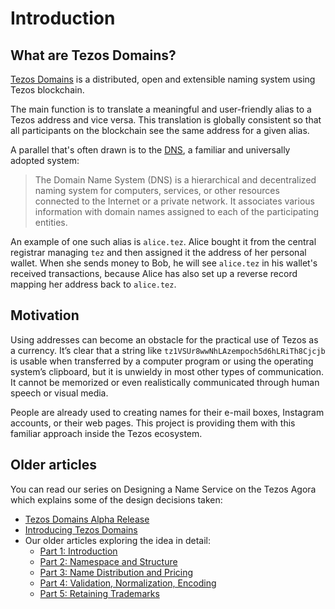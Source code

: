 # Introduction

## What are Tezos Domains?

[Tezos Domains](https://tezos.domains) is a distributed, open and extensible naming system using Tezos blockchain. 

The main function is to translate a meaningful and user-friendly alias to a Tezos address and vice versa. This translation is globally consistent so that all participants on the blockchain see the same address for a given alias.

A parallel that's often drawn is to the [DNS](https://en.wikipedia.org/wiki/Domain_Name_System), a familiar and universally adopted system:

> The Domain Name System \(DNS\) is a hierarchical and decentralized naming system for computers, services, or other resources connected to the Internet or a private network. It associates various information with domain names assigned to each of the participating entities.

An example of one such alias is `alice.tez`. Alice bought it from the central registrar managing `tez` and then assigned it the address of her personal wallet. When she sends money to Bob, he will see `alice.tez` in his wallet's received transactions, because Alice has also set up a reverse record mapping her address back to `alice.tez`.

## Motivation

Using addresses can become an obstacle for the practical use of Tezos as a currency. It’s clear that a string like `tz1VSUr8wwNhLAzempoch5d6hLRiTh8Cjcjb` is usable when transferred by a computer program or using the operating system’s clipboard, but it is unwieldy in most other types of communication. It cannot be memorized or even realistically communicated through human speech or visual media.

People are already used to creating names for their e-mail boxes, Instagram accounts, or their web pages. This project is providing them with this familiar approach inside the Tezos ecosystem.

## Older articles

You can read our series on Designing a Name Service on the Tezos Agora which explains some of the design decisions taken:

* [Tezos Domains Alpha Release](https://forum.tezosagora.org/t/tezos-domains-developer-preview/2057)
* [Introducing Tezos Domains](https://forum.tezosagora.org/t/introducing-tezos-domains/1985)
* Our older articles exploring the idea in detail:
  * [Part 1: Introduction](https://forum.tezosagora.org/t/designing-a-name-service-part-1-introduction/1874)
  * [Part 2: Namespace and Structure](https://forum.tezosagora.org/t/designing-a-name-service-part-2-namespace-and-structure/1901)
  * [Part 3: Name Distribution and Pricing](https://forum.tezosagora.org/t/designing-a-name-service-part-3-name-distribution-and-pricing/1914)
  * [Part 4: Validation, Normalization, Encoding](https://forum.tezosagora.org/t/designing-a-name-service-part-4-validation-normalization-encoding/1915)
  * [Part 5: Retaining Trademarks](https://forum.tezosagora.org/t/designing-a-name-service-part-5-retaining-trademarks/1931)

